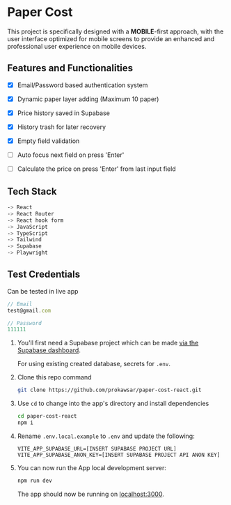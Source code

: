 # Paper Cost

This project is specifically designed with a **MOBILE**-first approach, with the user interface optimized for mobile screens to provide an enhanced and professional user experience on mobile devices.

## Features and Functionalities


- [x] Email/Password based authentication system
- [x] Dynamic paper layer adding (Maximum 10 paper)
- [x] Price history saved in Supabase
- [x] History trash for later recovery
- [x] Empty field validation
- [ ] Auto focus next field on press 'Enter'
- [ ] Calculate the price on press 'Enter' from last input field


## Tech Stack

```bash
-> React
-> React Router
-> React hook form
-> JavaScript
-> TypeScript
-> Tailwind
-> Supabase
-> Playwright
```

## Test Credentials

Can be tested in live app

```js
// Email
test@gmail.com
```

```js
// Password
111111
```

1. You'll first need a Supabase project which can be made [via the Supabase dashboard](https://database.new).

   For using existing created database, secrets for `.env`.

2. Clone this repo command

   ```bash
   git clone https://github.com/prokawsar/paper-cost-react.git
   ```

3. Use `cd` to change into the app's directory and install dependencies

   ```bash
   cd paper-cost-react
   npm i
   ```

4. Rename `.env.local.example` to `.env` and update the following:

   ```
   VITE_APP_SUPABASE_URL=[INSERT SUPABASE PROJECT URL]
   VITE_APP_SUPABASE_ANON_KEY=[INSERT SUPABASE PROJECT API ANON KEY]
   ```

5. You can now run the App local development server:

   ```bash
   npm run dev
   ```

   The app should now be running on [localhost:3000](http://localhost:3000/).
